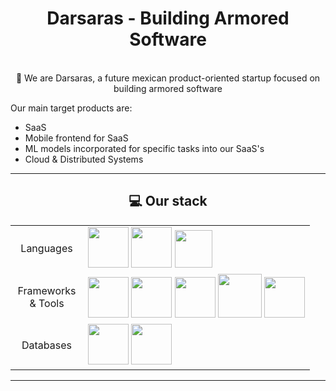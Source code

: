 
<div align="center">
    <h1>Darsaras - Building Armored Software</h1>
    <p>
        <br>🔭 We are Darsaras, a future mexican product-oriented startup focused on building armored software
    </p>
</div>

<div>
    <p>Our main target products are: </p>
    <ul>
        <li>SaaS</li>
        <li>Mobile frontend for SaaS</li>
        <li>ML models incorporated for specific tasks into our SaaS's</li>
        <li>Cloud & Distributed Systems</li>
    </ul>
</div>

---

<div align="center">
    <h2>💻 Our stack </h2>
    <table>
        <tr>
            <td align="center" width="100">Languages</td>
            <td>
                <img src="https://cdn.jsdelivr.net/gh/devicons/devicon@latest/icons/python/python-original.svg"  width=65 />
                <img src="https://cdn.jsdelivr.net/gh/devicons/devicon@latest/icons/rust/rust-original.svg" width=65 />
                <img src="https://cdn.jsdelivr.net/gh/devicons/devicon@latest/icons/typescript/typescript-original.svg" width=60 />
            </td>
        </tr>
        <tr>
            <td align="center" width="100">Frameworks & Tools</td>
            <td>
                <img src="https://cdn.jsdelivr.net/gh/devicons/devicon@latest/icons/pytorch/pytorch-original.svg" width=65 />
                <img src="https://cdn.jsdelivr.net/gh/devicons/devicon@latest/icons/svelte/svelte-original.svg" width=65 />
                <img src="https://cdn.jsdelivr.net/gh/devicons/devicon@latest/icons/react/react-original.svg" width=65 />
                <img src="https://cdn.jsdelivr.net/gh/devicons/devicon@latest/icons/docker/docker-original-wordmark.svg" width=70 />
                <img src="https://cdn.jsdelivr.net/gh/devicons/devicon@latest/icons/kubernetes/kubernetes-original.svg" width=65 />
            </td>
        </tr>
        <tr>
            <td align="center" width="100">Databases</td>
            <td>
                <img src="https://cdn.jsdelivr.net/gh/devicons/devicon@latest/icons/postgresql/postgresql-original.svg" width=65 />
                <img src="https://cdn.jsdelivr.net/gh/devicons/devicon@latest/icons/redis/redis-original.svg" width=65 />
            </td>
        </tr>
    </table>
</div>

---
